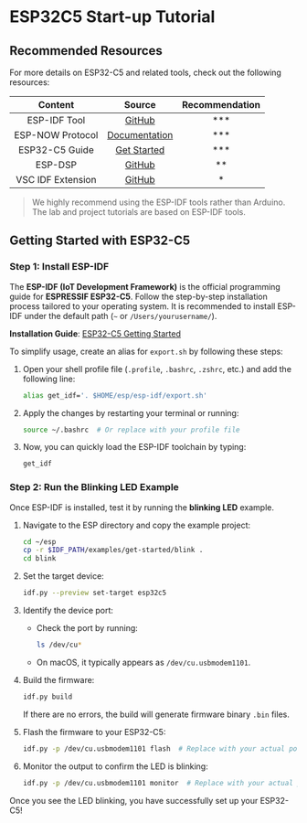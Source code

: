 # ESP32C5 Start-up Tutorial

## Recommended Resources

For more details on ESP32-C5 and related tools, check out the following resources:

| Content | Source | Recommendation |
|:---:|:---:|:---:|
| ESP-IDF Tool | [GitHub](https://github.com/espressif/esp-idf) | *** |
| ESP-NOW Protocol | [Documentation](https://docs.espressif.com/projects/esp-idf/en/latest/esp32c5/api-reference/network/esp_now.html) | *** |
| ESP32-C5 Guide | [Get Started](https://docs.espressif.com/projects/esp-idf/en/latest/esp32c5/get-started/index.html) | *** |
| ESP-DSP | [GitHub](https://github.com/espressif/esp-dsp) | ** |
| VSC IDF Extension | [GitHub](https://github.com/espressif/vscode-esp-idf-extension) | * |

> We highly recommend using the ESP-IDF tools rather than Arduino. The lab and project tutorials are based on ESP-IDF tools.

## Getting Started with ESP32-C5

### Step 1: Install ESP-IDF

The **ESP-IDF (IoT Development Framework)** is the official programming guide for **ESPRESSIF ESP32-C5**. Follow the step-by-step installation process tailored to your operating system. It is recommended to install ESP-IDF under the default path (`~` or `/Users/yourusername/`).

**Installation Guide**: [ESP32-C5 Getting Started](https://docs.espressif.com/projects/esp-idf/en/latest/esp32c5/get-started/index.html)

To simplify usage, create an alias for `export.sh` by following these steps:

1. Open your shell profile file (`.profile`, `.bashrc`, `.zshrc`, etc.) and add the following line:

    ```bash
    alias get_idf='. $HOME/esp/esp-idf/export.sh'
    ```

2. Apply the changes by restarting your terminal or running:

    ```bash
    source ~/.bashrc  # Or replace with your profile file
    ```

3. Now, you can quickly load the ESP-IDF toolchain by typing:

    ```bash
    get_idf
    ```

### Step 2: Run the Blinking LED Example

Once ESP-IDF is installed, test it by running the **blinking LED** example.

1. Navigate to the ESP directory and copy the example project:

    ```bash
    cd ~/esp
    cp -r $IDF_PATH/examples/get-started/blink .
    cd blink
    ```

2. Set the target device:

    ```bash
    idf.py --preview set-target esp32c5
    ```

3. Identify the device port:

    - Check the port by running:

      ```bash
      ls /dev/cu*
      ```
    - On macOS, it typically appears as `/dev/cu.usbmodem1101`.

4. Build the firmware:

    ```bash
    idf.py build
    ```

    If there are no errors, the build will generate firmware binary `.bin` files.

5. Flash the firmware to your ESP32-C5:

    ```bash
    idf.py -p /dev/cu.usbmodem1101 flash  # Replace with your actual port
    ```

6. Monitor the output to confirm the LED is blinking:

    ```bash
    idf.py -p /dev/cu.usbmodem1101 monitor  # Replace with your actual port
    ```

Once you see the LED blinking, you have successfully set up your ESP32-C5!